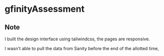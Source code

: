# gfinityAssessment

## Note

I built the design interface using tailwindcss, the pages are responsive.

I wasn't able to pull the data from Sanity before the end of the allotted time, 

